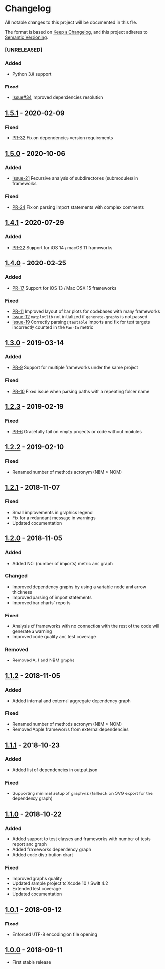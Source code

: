 # Changelog

All notable changes to this project will be documented in this file.

The format is based on [Keep a Changelog](https://keepachangelog.com/en/1.0.0/),
and this project adheres to [Semantic Versioning](https://semver.org/spec/v2.0.0.html).

### [UNRELEASED]

### Added

- Python 3.8 support

### Fixed

- [Issue#34](https://github.com/matsoftware/swift-code-metrics/issues/34) Improved dependencies resolution

## [1.5.1](https://github.com/matsoftware/swift-code-metrics/releases/tag/1.5.1) - 2020-02-09

### Fixed

- [PR-32](https://github.com/matsoftware/swift-code-metrics/pull/32) Fix on dependencies version requirements

## [1.5.0](https://github.com/matsoftware/swift-code-metrics/releases/tag/1.5.0) - 2020-10-06

### Added

-   [Issue-21](https://github.com/matsoftware/swift-code-metrics/issues/21) Recursive analysis of subdirectories (submodules) in frameworks

### Fixed

-   [PR-24](https://github.com/matsoftware/swift-code-metrics/pull/24) Fix on parsing import statements with complex comments

## [1.4.1](https://github.com/matsoftware/swift-code-metrics/releases/tag/1.4.1) - 2020-07-29

### Added

-   [PR-22](https://github.com/matsoftware/swift-code-metrics/pull/22) Support for iOS 14 / macOS 11 frameworks

## [1.4.0](https://github.com/matsoftware/swift-code-metrics/releases/tag/1.4.0) - 2020-02-25

### Added

-   [PR-17](https://github.com/matsoftware/swift-code-metrics/pull/17) Support for iOS 13 / Mac OSX 15 frameworks

### Fixed

-   [PR-11](https://github.com/matsoftware/swift-code-metrics/pull/11) Improved layout of bar plots for codebases with many frameworks
-   [Issue-12](https://github.com/matsoftware/swift-code-metrics/issues/12) `matplotlib` not initialized if `generate-graphs` is not passed
-   [Issue-19](https://github.com/matsoftware/swift-code-metrics/issues/19) Correctly parsing `@testable` imports and fix for test targets incorrectly counted in the `Fan-In` metric

## [1.3.0](https://github.com/matsoftware/swift-code-metrics/releases/tag/1.3.0) - 2019-03-14

### Added

-   [PR-9](https://github.com/matsoftware/swift-code-metrics/pull/9) Support for multiple frameworks under the same project

### Fixed

-   [PR-10](https://github.com/matsoftware/swift-code-metrics/pull/9) Fixed issue when parsing paths with a repeating folder name

## [1.2.3](https://github.com/matsoftware/swift-code-metrics/releases/tag/1.2.3) - 2019-02-19

### Fixed

-   [PR-6](https://github.com/matsoftware/swift-code-metrics/pull/6)
    Gracefully fail on empty projects or code without modules

## [1.2.2](https://github.com/matsoftware/swift-code-metrics/releases/tag/1.2.2) - 2019-02-10

### Fixed

-   Renamed number of methods acronym (NBM > NOM)

## [1.2.1](https://github.com/matsoftware/swift-code-metrics/releases/tag/1.2.1) - 2018-11-07

### Fixed

-   Small improvements in graphics legend
-   Fix for a redundant message in warnings
-   Updated documentation

## [1.2.0](https://github.com/matsoftware/swift-code-metrics/releases/tag/1.2.0) - 2018-11-05

### Added

-   Added NOI (number of imports) metric and graph

### Changed

-   Improved dependency graphs by using a variable node and arrow thickness
-   Improved parsing of import statements
-   Improved bar charts' reports

### Fixed

-   Analysis of frameworks with no connection with the rest of the code will generate a warning
-   Improved code quality and test coverage

### Removed

-   Removed A, I and NBM graphs

## [1.1.2](https://github.com/matsoftware/swift-code-metrics/releases/tag/1.1.2) - 2018-11-05

### Added

-   Added internal and external aggregate dependency graph

### Fixed

-   Renamed number of methods acronym (NBM > NOM)
-   Removed Apple frameworks from external dependencies

## [1.1.1](https://github.com/matsoftware/swift-code-metrics/releases/tag/1.1.1) - 2018-10-23

### Added

-   Added list of dependencies in output.json

### Fixed

-   Supporting minimal setup of graphviz (fallback on SVG export for the dependency graph)

## [1.1.0](https://github.com/matsoftware/swift-code-metrics/releases/tag/1.1.0) - 2018-10-22

### Added

-   Added support to test classes and frameworks with number of tests report and graph
-   Added frameworks dependency graph
-   Added code distribution chart

### Fixed

-   Improved graphs quality
-   Updated sample project to Xcode 10 / Swift 4.2
-   Extended test coverage
-   Updated documentation

## [1.0.1](https://github.com/matsoftware/swift-code-metrics/releases/tag/1.0.1) - 2018-09-12

### Fixed

-   Enforced UTF-8 encoding on file opening

## [1.0.0](https://github.com/matsoftware/swift-code-metrics/releases/tag/1.0.0) - 2018-09-11

-   First stable release
